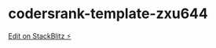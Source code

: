 # codersrank-template-zxu644

[Edit on StackBlitz ⚡️](https://stackblitz.com/edit/codersrank-template-zxu644)